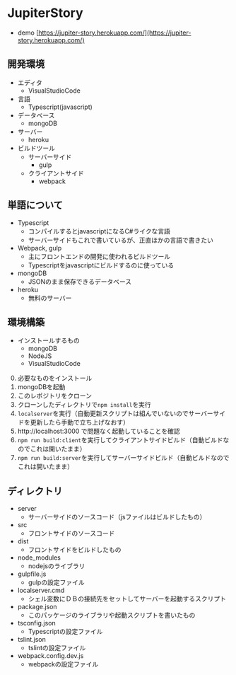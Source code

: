 # JupiterStory

* demo [https://jupiter-story.herokuapp.com/](https://jupiter-story.herokuapp.com/)
## 開発環境
* エディタ
  * VisualStudioCode
* 言語
  * Typescript(javascript)
* データベース
  * mongoDB
* サーバー
  * heroku
* ビルドツール
  * サーバーサイド
    * gulp
  * クライアントサイド
    * webpack

## 単語について
* Typescript
  * コンパイルするとjavascriptになるC#ライクな言語
  * サーバーサイドもこれで書いているが、正直ほかの言語で書きたい
* Webpack, gulp
  * 主にフロントエンドの開発に使われるビルドツール
  * Typescriptをjavascriptにビルドするのに使っている
* mongoDB
  * JSONのまま保存できるデータベース
* heroku
  * 無料のサーバー

## 環境構築
 * インストールするもの
   * mongoDB
   * NodeJS
   * VisualStudioCode
 0. 必要なものをインストール
 0. mongoDBを起動
 0. このレポジトリをクローン
 0. クローンしたディレクトリで`npm install`を実行
 0. `localserver`を実行（自動更新スクリプトは組んでいないのでサーバーサイドを更新したら手動で立ち上げなおす）
 0. http://localhost:3000 で問題なく起動していることを確認
 0. `npm run build:client`を実行してクライアントサイドビルド（自動ビルドなのでこれは開いたまま）
 0. `npm run build:server`を実行してサーバーサイドビルド（自動ビルドなのでこれは開いたまま）

## ディレクトリ
* server
  * サーバーサイドのソースコード（jsファイルはビルドしたもの）
* src
  * フロントサイドのソースコード
* dist
  * フロントサイドをビルドしたもの
* node_modules
  * nodejsのライブラリ
* gulpfile.js
  * gulpの設定ファイル
* localserver.cmd
  * シェル変数にＤＢの接続先をセットしてサーバーを起動するスクリプト
* package.json
  * このパッケージのライブラリや起動スクリプトを書いたもの
* tsconfig.json
  * Typescriptの設定ファイル
* tslint.json
  * tslintの設定ファイル
* webpack.config.dev.js
  * webpackの設定ファイル